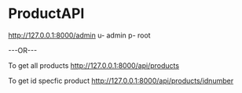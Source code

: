 # ProductAPI
http://127.0.0.1:8000/admin
u- admin
p- root

---OR---

To get all products
http://127.0.0.1:8000/api/products

To get id specfic product
http://127.0.0.1:8000/api/products/idnumber
